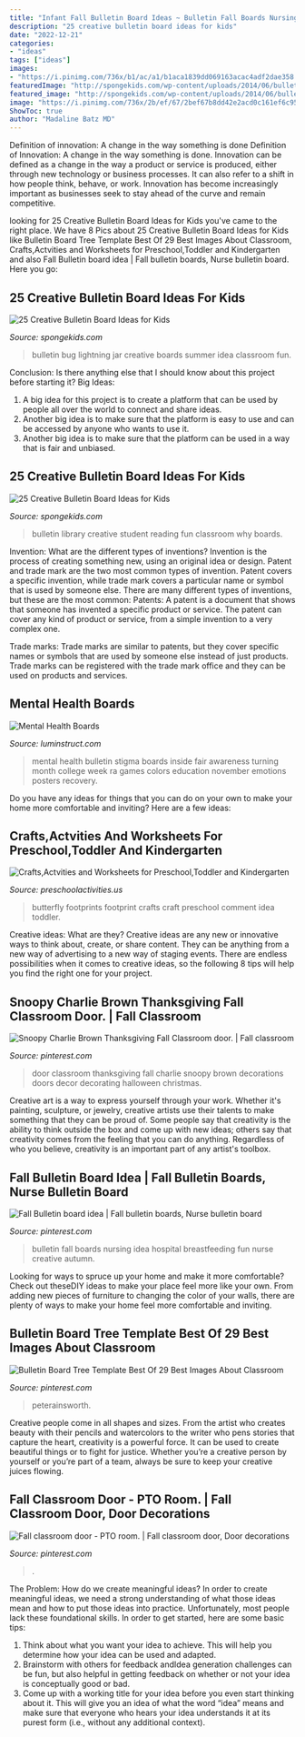 ```yaml
---
title: "Infant Fall Bulletin Board Ideas ~ Bulletin Fall Boards Nursing Idea Hospital Breastfeeding Fun Nurse Creative Autumn"
description: "25 creative bulletin board ideas for kids"
date: "2022-12-21"
categories:
- "ideas"
tags: ["ideas"]
images:
- "https://i.pinimg.com/736x/b1/ac/a1/b1aca1839dd069163acac4adf2dae358.jpg"
featuredImage: "http://spongekids.com/wp-content/uploads/2014/06/bulletin-board-ideas/5-library-bulletin-board.jpg"
featured_image: "http://spongekids.com/wp-content/uploads/2014/06/bulletin-board-ideas/5-library-bulletin-board.jpg"
image: "https://i.pinimg.com/736x/2b/ef/67/2bef67b8dd42e2acd0c161ef6c95f772--fall-bulletin-boards-nursing.jpg"
ShowToc: true
author: "Madaline Batz MD"
---
```



Definition of innovation: A change in the way something is done
Definition of Innovation: A change in the way something is done. Innovation can be defined as a change in the way a product or service is produced, either through new technology or business processes. It can also refer to a shift in how people think, behave, or work. Innovation has become increasingly important as businesses seek to stay ahead of the curve and remain competitive.

	

		
looking for 25 Creative Bulletin Board Ideas for Kids you've came to the right place. We have 8 Pics about 25 Creative Bulletin Board Ideas for Kids like Bulletin Board Tree Template Best Of 29 Best Images About Classroom, Crafts,Actvities and Worksheets for Preschool,Toddler and Kindergarten and also Fall Bulletin board idea | Fall bulletin boards, Nurse bulletin board. Here you go:
		
    
## 25 Creative Bulletin Board Ideas For Kids

<img loading=lazy src="http://spongekids.com/wp-content/uploads/2014/06/bulletin-board-ideas/3-lightning-bug-jar-bulletin-board.jpg" onerror="this.onerror=null;this.src='https://tse2.mm.bing.net/th?id=OIP.mvzukYWXKAWcHME_s8BcAwHaJ6&amp;pid=15.1';" alt="25 Creative Bulletin Board Ideas for Kids">

_Source: spongekids.com_

>bulletin bug lightning jar creative boards summer idea classroom fun. 

	

Conclusion: Is there anything else that I should know about this project before starting it?
Big Ideas:
1. A big idea for this project is to create a platform that can be used by people all over the world to connect and share ideas.
2. Another big idea is to make sure that the platform is easy to use and can be accessed by anyone who wants to use it.
3. Another big idea is to make sure that the platform can be used in a way that is fair and unbiased.

    
## 25 Creative Bulletin Board Ideas For Kids

<img loading=lazy src="http://spongekids.com/wp-content/uploads/2014/06/bulletin-board-ideas/5-library-bulletin-board.jpg" onerror="this.onerror=null;this.src='https://tse2.mm.bing.net/th?id=OIP.g4sZahxOtYEPWeGXYuaL0gHaFj&amp;pid=15.1';" alt="25 Creative Bulletin Board Ideas for Kids">

_Source: spongekids.com_

>bulletin library creative student reading fun classroom why boards. 

	

Invention: What are the different types of inventions?
Invention is the process of creating something new, using an original idea or design. Patent and trade mark are the two most common types of invention. Patent covers a specific invention, while trade mark covers a particular name or symbol that is used by someone else. There are many different types of inventions, but these are the most common:
Patents: A patent is a document that shows that someone has invented a specific product or service. The patent can cover any kind of product or service, from a simple invention to a very complex one.

Trade marks: Trade marks are similar to patents, but they cover specific names or symbols that are used by someone else instead of just products. Trade marks can be registered with the trade mark office and they can be used on products and services.

    
## Mental Health Boards

<img loading=lazy src="http://www.luminstruct.com/uploads/2/5/5/3/25536325/959f782c4f31ca457a92a2967db52c2a_3_orig.jpg" onerror="this.onerror=null;this.src='https://tse1.mm.bing.net/th?id=OIP.wt9sZpliQmzSPxZ2HzBYKQAAAA&amp;pid=15.1';" alt="Mental Health Boards">

_Source: luminstruct.com_

>mental health bulletin stigma boards inside fair awareness turning month college week ra games colors education november emotions posters recovery. 

	

Do you have any ideas for things that you can do on your own to make your home more comfortable and inviting? Here are a few ideas: 

    
## Crafts,Actvities And Worksheets For Preschool,Toddler And Kindergarten

<img loading=lazy src="http://www.preschoolactivities.us/wp-content/uploads/2015/01/butterfly-footprints.jpg" onerror="this.onerror=null;this.src='https://tse4.mm.bing.net/th?id=OIP.bJqKeSd9BzNGpu__Rxu6eQHaNK&amp;pid=15.1';" alt="Crafts,Actvities and Worksheets for Preschool,Toddler and Kindergarten">

_Source: preschoolactivities.us_

>butterfly footprints footprint crafts craft preschool comment idea toddler. 

	

Creative ideas: What are they?
Creative ideas are any new or innovative ways to think about, create, or share content. They can be anything from a new way of advertising to a new way of staging events. There are endless possibilities when it comes to creative ideas, so the following 8 tips will help you find the right one for your project.

    
## Snoopy Charlie Brown Thanksgiving Fall Classroom Door. | Fall Classroom

<img loading=lazy src="https://i.pinimg.com/736x/42/d7/c5/42d7c5b3804e6849bc3615348cdcc480--thanksgiving-classroom-door-fall-classroom-door.jpg" onerror="this.onerror=null;this.src='https://tse2.mm.bing.net/th?id=OIP.fZNy3NyefcJASi-dNky2KQHaJ3&amp;pid=15.1';" alt="Snoopy Charlie Brown Thanksgiving Fall Classroom door. | Fall classroom">

_Source: pinterest.com_

>door classroom thanksgiving fall charlie snoopy brown decorations doors decor decorating halloween christmas. 

	

Creative art is a way to express yourself through your work. Whether it's painting, sculpture, or jewelry, creative artists use their talents to make something that they can be proud of. Some people say that creativity is the ability to think outside the box and come up with new ideas; others say that creativity comes from the feeling that you can do anything. Regardless of who you believe, creativity is an important part of any artist's toolbox.

    
## Fall Bulletin Board Idea | Fall Bulletin Boards, Nurse Bulletin Board

<img loading=lazy src="https://i.pinimg.com/736x/2b/ef/67/2bef67b8dd42e2acd0c161ef6c95f772--fall-bulletin-boards-nursing.jpg" onerror="this.onerror=null;this.src='https://tse2.mm.bing.net/th?id=OIP.Ld14P4xfBDF8M4MtIo-ZHQHaFj&amp;pid=15.1';" alt="Fall Bulletin board idea | Fall bulletin boards, Nurse bulletin board">

_Source: pinterest.com_

>bulletin fall boards nursing idea hospital breastfeeding fun nurse creative autumn. 

	

Looking for ways to spruce up your home and make it more comfortable? Check out theseDIY ideas to make your place feel more like your own. From adding new pieces of furniture to changing the color of your walls, there are plenty of ways to make your home feel more comfortable and inviting.

    
## Bulletin Board Tree Template Best Of 29 Best Images About Classroom

<img loading=lazy src="https://i.pinimg.com/736x/b1/ac/a1/b1aca1839dd069163acac4adf2dae358.jpg" onerror="this.onerror=null;this.src='https://tse2.mm.bing.net/th?id=OIP.jIpfomNogxiLcat-aKvFbQHaJ3&amp;pid=15.1';" alt="Bulletin Board Tree Template Best Of 29 Best Images About Classroom">

_Source: pinterest.com_

>peterainsworth. 

	

Creative people come in all shapes and sizes. From the artist who creates beauty with their pencils and watercolors to the writer who pens stories that capture the heart, creativity is a powerful force. It can be used to create beautiful things or to fight for justice. Whether you’re a creative person by yourself or you’re part of a team, always be sure to keep your creative juices flowing.

    
## Fall Classroom Door - PTO Room. | Fall Classroom Door, Door Decorations

<img loading=lazy src="https://i.pinimg.com/originals/24/80/98/248098acc4fee65747d9798db0505e97.jpg" onerror="this.onerror=null;this.src='https://tse2.mm.bing.net/th?id=OIP.cH0eLoc0eHUr5gLOWfGyFgHaJ6&amp;pid=15.1';" alt="Fall classroom door - PTO room. | Fall classroom door, Door decorations">

_Source: pinterest.com_

>. 

	

The Problem: How do we create meaningful ideas?
In order to create meaningful ideas, we need a strong understanding of what those ideas mean and how to put those ideas into practice. Unfortunately, most people lack these foundational skills. In order to get started, here are some basic tips: 
1. Think about what you want your idea to achieve. This will help you determine how your idea can be used and adapted. 
2. Brainstorm with others for feedback andIdea generation challenges can be fun, but also helpful in getting feedback on whether or not your idea is conceptually good or bad. 
3. Come up with a working title for your idea before you even start thinking about it. This will give you an idea of what the word “idea” means and make sure that everyone who hears your idea understands it at its purest form (i.e., without any additional context).

